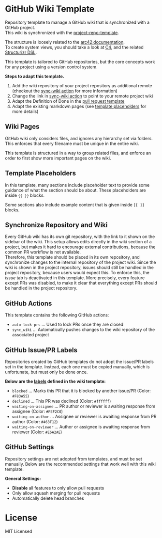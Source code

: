 # GitHub Wiki Template

Repository template to manage a GitHub wiki that is synchronized with a GitHub project.\
This wiki is synchronized with the [project-repo-template](https://github.com/mhatzl/project-repo-template).

The structure is loosely related to the [arc42 documentation](https://docs.arc42.org/home/).\
To create system views, you should take a look at [C4](https://c4model.com/), and the related [Structurizr DSL](https://structurizr.com/).

This template is tailored to GitHub repositories, but the core concepts work for any project using a version control system.

**Steps to adapt this template.**

1. Add the wiki repository of your project repository as additional remote (checkout the [sync-wiki action](/.github/workflows/sync-wiki.yml) for more information)
1. Change the link in [sync-wiki action](/.github/workflows/sync-wiki.yml) to point to your remote project wiki
1. Adapt the Definition of Done in the [pull request template](/.github/pull_request_template.md)
1. Adapt the existing markdown pages (see [template placeholders](#template-placeholders) for more details)

## Wiki Pages

GitHub wiki only considers files, and ignores any hierarchy set via folders.
This enforces that every filename must be unique in the entire wiki.

This template is structured in a way to group related files, and enforce an order to first show more important pages on the wiki.

## Template Placeholders

In this template, many sections include placeholder text to provide some guidance of what the section should be about.
These placeholders are inside `{{ }}` blocks.

Some sections also include example content that is given inside `[[ ]]` blocks.

## Synchronize Repository and Wiki

Every GitHub wiki has its own git repository, with the link to it shown on the sidebar of the wiki.
This setup allows edits directly in the wiki section of a project, but makes it hard to encourage external contributions, because the common PR workflow is not available.\
Therefore, this template should be placed in its own repository, and synchronize changes to the internal repository of the project wiki.
Since the wiki is shown in the project repository, issues should still be handled in the project repository, because users would expect this.
To enforce this, the *issue* tab is deactivated in this template. More precisely, every feature except PRs was disabled, to make it clear that everything except PRs should be handled in the project repository.

## GitHub Actions

This template contains the following GitHub actions:

- `auto-lock-prs` ... Used to lock PRs once they are closed
- `sync_wiki` ... Automatically pushes changes to the wiki repository of the associated project

## GitHub Issue/PR Labels

Repositories created by GitHub templates do not adopt the issue/PR labels set in the template.
Instead, each one must be copied manually, which is unfortunate, but must only be done once.

**Below are the [labels](https://github.com/mhatzl/wiki-repo-template/labels) defined in the wiki template:**

- `blocked` ... Marks this PR that it is blocked by another issue/PR (Color: `#F83A55`)
- `declined` ... This PR was declined (Color: `#ffffff`)
- `waiting-on-assignee` ... PR author or reviewer is awaiting response from assignee (Color: `#FEF2C0`)
- `waiting-on-author` ... Assignee or reviewer is awaiting response from PR author (Color: `#463F12`)
- `waiting-on-reviewer` ... Author or assignee is awaiting response from reviewer (Color: `#E6A2AE`)

## GitHub Settings

Repository settings are not adopted from templates, and must be set manually.
Below are the recommended settings that work well with this wiki template.

**General Settings:**

- **Disable** all features to only allow pull requests
- Only allow squash merging for pull requests
- Automatically delete head branches

# License

MIT Licensed
